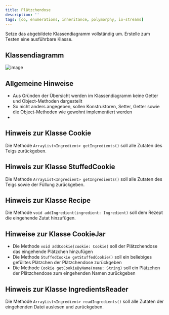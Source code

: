 ```yaml
---
title: Plätzchendose
description: ''
tags: [oo, enumerations, inheritance, polymorphy, io-streams]
---
```


Setze das abgebildete Klassendiagramm vollständig um. Erstelle zum Testen eine ausführbare Klasse.

## Klassendiagramm
![image](https://github.com/jappuccini/java-docs/assets/47243617/ff46487f-92ea-4e85-ad4f-0cc1eac6f915)

## Allgemeine Hinweise
- Aus Gründen der Übersicht werden im Klassendiagramm keine Getter und Object-Methoden dargestellt
- So nicht anders angegeben, sollen Konstruktoren, Setter, Getter sowie die Object-Methoden wie gewohnt implementiert werden
- 
## Hinweis zur Klasse Cookie
Die Methode `ArrayList<Ingredient> getIngredients()` soll alle Zutaten des Teigs zurückgeben.

## Hinweis zur Klasse StuffedCookie
Die Methode `ArrayList<Ingredient> getIngredients()` soll alle Zutaten des Teigs sowie der Füllung zurückgeben.

## Hinweis zur Klasse Recipe
Die Methode `void addIngredient(ingredient: Ingredient)` soll dem Rezept die eingehende Zutat hinzufügen.

## Hinweise zur Klasse CookieJar
- Die Methode `void addCookie(cookie: Cookie)` soll der Plätzchendose das eingehende Plätzchen hinzufügen
- Die Methode `StuffedCookie getStuffedCookie()` soll ein beliebiges gefülltes Plätzchen der Plätzchendose zurückgeben
- Die Methode `Cookie getCookieByName(name: String)` soll ein Plätzchen der Plätzchendose zum eingehenden Namen zurückgeben

## Hinweis zur Klasse IngredientsReader
Die Methode `ArrayList<Ingredient> readIngredients()` soll alle Zutaten der eingehenden Datei auslesen und zurückgeben.
